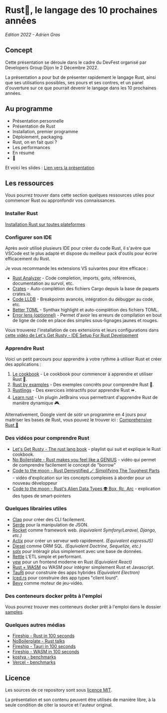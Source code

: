 # Rust🦀, le langage des 10 prochaines années
*Edition 2022 - Adrien Gras*

## Concept

Cette présentation se déroule dans le cadre du DevFest organisé par Developers Group Dijon le 2 Décembre 2022.

La présentation a pour but de présenter rapidement le langage Rust, ainsi que ses utilisations possibles, ses pours et ses contres, et un panel d'ouverture sur ce que pourrait devenir le langage dans les 10 prochaines années.

## Au programme

* Présentation personnelle
* Présentation de Rust
* Installation, premier programme
* Déploiement, packaging
* Rust, on en fait quoi ?
* Les performances
* En résumé
* 🎁

Et voici les slides : [Lien vers la présentation](./slides/Rust.pptx)

## Les ressources

Vous pourrez trouver dans cette section quelques ressources utiles pour commencer Rust ou appronfondir vos connaissances.

### Installer Rust

[Installation Rust sur toutes plateformes](https://doc.rust-lang.org/book/ch01-01-installation.html)

### Configurer son IDE

Après avoir utilisé plusieurs IDE pour créer du code Rust, il s'avère que VSCode est le plus adapté et dispose du meilleur pack d'outils pour écrire efficacement du Rust.

Je vous recommande les extensions VS suivantes pour être efficace :

* [Rust Analyzer](https://marketplace.visualstudio.com/items?itemName=rust-lang.rust-analyzer) - Code completion, imports, goto, références, documentation au survol, etc.
* [Crates](https://marketplace.visualstudio.com/items?itemName=serayuzgur.crates) - Auto-complétion des fichiers Cargo depuis la base de paquets crates.io.
* [Code LLDB](https://marketplace.visualstudio.com/items?itemName=vadimcn.vscode-lldb) - Breakpoints avancés, intégration du débugger au code, etc.
* [Better TOML](https://marketplace.visualstudio.com/items?itemName=bungcip.better-toml) - Synthax highlight et auto-complétion des fichiers TOML.
* [Error lens (optionnel)](https://marketplace.visualstudio.com/items?itemName=usernamehw.errorlens) - Permet d'avoir les erreurs de compilation en bout de ligne de code en place des simples sous-lignages jaunes et rouges.

Vous trouverez l'installation de ces extensions et leurs configurations dans [cette vidéo de Let's Get Rusty - IDE Setup For Rust Development](https://youtu.be/x_iZEK6Rww4)

### Apprendre Rust

Voici un petit parcours pour apprendre à votre rythme à utiliser Rust et créer des applications : 

1. [Le cookbook](https://jimskapt.github.io/rust-book-fr/) - Le cookbook pour commencer à apprendre et utiliser Rust 📙.
2. [Rust by examples](https://doc.rust-lang.org/rust-by-example/) - Des exemples concrêts pour comprendre Rust 🚀.
3. [Rustlings](https://github.com/rust-lang/rustlings) - Des exercices intéractifs pour apprendre Rust ⏩.
4. [Learn rust](https://plugins.jetbrains.com/plugin/16631-learn-rust) - Un plugin JetBrains vous permettrant d'apprendre Rust de manière dynamique 🎮.

Alternativement, Google vient de sotir un programme en 4 jours pour maitriser les bases de Rust, vous pouvez le trouver ici : [Comprehensive Rust 🦀](https://google.github.io/comprehensive-rust/)

### Des vidéos pour comprendre Rust

* [Let's Get Rusty - The rust lang book](https://youtube.com/playlist?list=PLai5B987bZ9CoVR-QEIN9foz4QCJ0H2Y8) - playlist qui suit et explique le Rust cookbook.
* [No Boilerplate - Rust makes you feel like a GENIUS](https://youtu.be/0rJ94rbdteE) - vidéo qui permet de comprendre facilement le concept de "borrow"
* [Code to the moon - Rust Demystified 🪄 Simplifying The Toughest Parts](https://youtu.be/TJTDTyNdJdY) - vidéo d'explication sur les concepts complexes à aborder pour un nouveau développeur
* [Code to the moon - Rust's Alien Data Types 👽 Box, Rc, Arc](https://youtu.be/CTTiaOo4cbY) - explication des types de smart-pointers

### Quelques librairies utiles

* [Clap](https://crates.io/crates/clap) pour créer des CLI facilement.
* [Serde](https://serde.rs/) pour la manipulation de JSON.
* [Rocket](https://rocket.rs/) comme framework web. *(équivalent Symfony/Laravel, Django, etc.)*
* [Actix](https://actix.rs/) pour créer un serveur web rapidement. *(Equivalent expressJS)*
* [Diesel](https://diesel.rs/) comme ORM SQL. *(Equivalent Doctrine, Sequelize, etc.)*
* [sqlx](https://github.com/launchbadge/sqlx) pour intéragir plus simplement avec une base de données.
* [Rettle](https://docs.rs/rettle/latest/rettle/) L'ETL simple et performant.
* [yew](https://yew.rs/) pour un frontend moderne en Rust *(Equivalent React)*
* [Rust + WASM](https://rustwasm.github.io/docs/book/) ou WASM pour intégrer simplement Rust et Javascript.
* [TauRi](https://tauri.app/) pour construire des apps hybrides *(Equivalent Electron)*
* [Iced.rs](https://book.iced.rs/) pour construire des app types "client lourd".
* [Bevy](https://bevyengine.org/) comme moteur de jeu-vidéo.

### Des conteneurs docker prêts à l'emploi

Vous pourrez trouver mes conteneurs docker prêt à l'emploi dans le dossier [samples](./samples/README.md).

### Quelques autres médias

* [Fireship - Rust in 100 seconds](https://youtu.be/5C_HPTJg5ek)
* [NoBoilerplate - Rust talks](https://youtube.com/playlist?list=PLZaoyhMXgBzoM9bfb5pyUOT3zjnaDdSEP)
* [Fireship - Tauri in 100 seconds](https://youtu.be/-X8evddpu7M)
* [Fireship - WASM in 100 seconds](https://youtu.be/cbB3QEwWMlA)
* [kostya - benchmarks](https://github.com/kostya/benchmarks#measurements)
* [Vercel - benchmarks](https://programming-language-benchmarks.vercel.app/go-vs-rust)

## Licence

Les sources de ce repository sont sous [licence MIT](./LICENSE.md).

La présentation et son contenu peuvent être utilisés de manière libre, à la seule condition de citer la source et l'auteur original.
